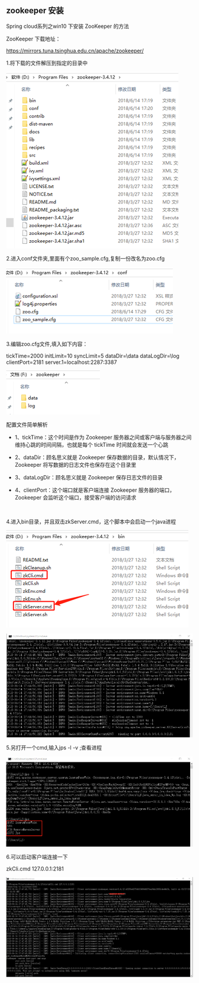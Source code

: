 ## zookeeper 安装

Spring cloud系列之win10 下安装 ZooKeeper 的方法

ZooKeeper 下载地址： 

https://mirrors.tuna.tsinghua.edu.cn/apache/zookeeper/

1.将下载的文件解压到指定的目录中

![](../../../assets/1659272790966.png)

2.进入conf文件夹,里面有个zoo_sample.cfg,复制一份改名为zoo.cfg

![](../../../assets/1659272790978.png)

3.编辑zoo.cfg文件,填入如下内容：

tickTime=2000
initLimit=10
syncLimit=5
dataDir=\data
dataLogDir=\log
clientPort=2181
server.1=localhost:2287:3387

![](../../../assets/1659272791009.png)

配置文件简单解析

- 1、tickTime：这个时间是作为 Zookeeper 服务器之间或客户端与服务器之间维持心跳的时间间隔，也就是每个 tickTime 时间就会发送一个心跳

- 2、dataDir：顾名思义就是 Zookeeper 保存数据的目录，默认情况下，Zookeeper 将写数据的日志文件也保存在这个目录里

- 3、dataLogDir：顾名思义就是 Zookeeper 保存日志文件的目录

- 4、clientPort：这个端口就是客户端连接 Zookeeper 服务器的端口，Zookeeper 会监听这个端口，接受客户端的访问请求

 

4.进入bin目录，并且双击zkServer.cmd，这个脚本中会启动一个java进程

![](../../../assets/1659272791024.png)

![](../../../assets/1659272791040.png)

5.另打开一个cmd,输入jps -l -v ;查看进程

![](../../../assets/1659272791056.png)

6.可以启动客户端连接一下

zkCli.cmd 127.0.0.1:2181

![](../../../assets/1659272791072.png)

 